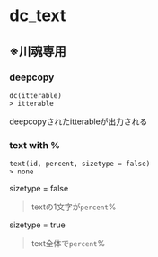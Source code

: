 # dc_text
## ※川魂専用

### deepcopy
```
dc(itterable)
> itterable
```
deepcopyされたitterableが出力される

### text with %
```
text(id, percent, sizetype = false)
> none
```
sizetype = false
> textの1文字が`percent`%

sizetype = true
> text全体で`percent`%
